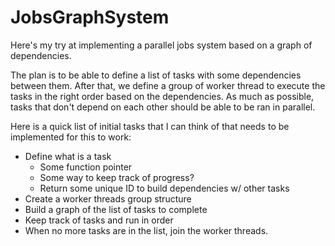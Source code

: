 # JobsGraphSystem
Here's my try at implementing a parallel jobs system based on a graph of dependencies.

The plan is to be able to define a list of tasks with some dependencies between them. After that, we define a group of worker thread to execute the tasks in the right order based on the dependencies. As much as possible, tasks that don't depend on each other should be able to be ran in parallel.

Here is a quick list of initial tasks that I can think of that needs to be implemented for this to work:

* Define what is a task
    * Some function pointer
    * Some way to keep track of progress?
    * Return some unique ID to build dependencies w/ other tasks
* Create a worker threads group structure
* Build a graph of the list of tasks to complete
* Keep track of tasks and run in order
* When no more tasks are in the list, join the worker threads.

